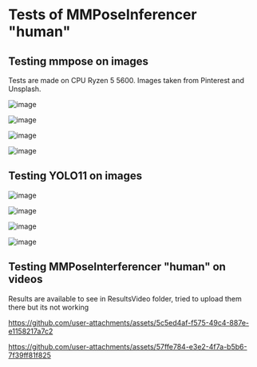 # Tests of MMPoseInferencer "human"
## Testing mmpose on images
Tests are made on CPU Ryzen 5 5600.
Images taken from Pinterest and Unsplash. 

![image](https://github.com/user-attachments/assets/298d9426-04a2-4a5c-afc9-8b5fef4e9b13)



![image](https://github.com/user-attachments/assets/c56228d1-74e7-421b-aa41-d9fb6ec73d93)



![image](https://github.com/user-attachments/assets/2245fbf1-d53b-475d-ae9c-52d76f1952ae)



![image](https://github.com/user-attachments/assets/b30f6edf-b888-4b02-a827-1b985a8320ff)  


## Testing YOLO11 on images

![image](https://github.com/user-attachments/assets/38f4cc94-cdac-4d9d-a163-c2fdbea03a9d)

![image](https://github.com/user-attachments/assets/58782162-fa3b-4b88-b642-e5257958e3d1)

![image](https://github.com/user-attachments/assets/d4df470d-0823-4e11-a969-7d6925c775ba)

![image](https://github.com/user-attachments/assets/5c650e3c-255c-40fd-9610-3a9dd60d45b3)






## Testing MMPoseInterferencer "human" on videos

Results are available to see in ResultsVideo folder, tried to upload them there but its not working



https://github.com/user-attachments/assets/5c5ed4af-f575-49c4-887e-e1158217a7c2





https://github.com/user-attachments/assets/57ffe784-e3e2-4f7a-b5b6-7f39ff81f825

